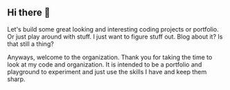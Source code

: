 ## Hi there 👋

Let's build some great looking and interesting coding projects or portfolio. Or just play around with stuff. I just want to figure stuff out. Blog about it? Is that still a thing?

Anyways, welcome to the organization. Thank you for taking the time to look at my code and organization. It is intended to be a portfolio and playground to experiment and just use the skills I have and keep them sharp.


<!--

**Here are some ideas to get you started:**

🙋‍♀️ A short introduction - what is your organization all about?
🌈 Contribution guidelines - how can the community get involved?
👩‍💻 Useful resources - where can the community find your docs? Is there anything else the community should know?
🍿 Fun facts - what does your team eat for breakfast?
🧙 Remember, you can do mighty things with the power of [Markdown](https://docs.github.com/github/writing-on-github/getting-started-with-writing-and-formatting-on-github/basic-writing-and-formatting-syntax)
-->
